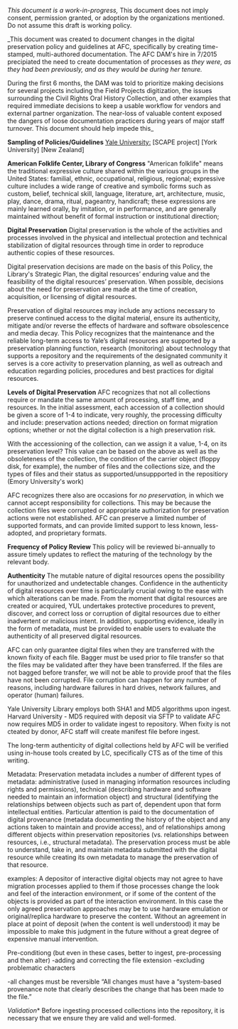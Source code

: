 *This document is a work-in-progress,* This document does not imply consent, permission granted, or adoption by the organizations mentioned. Do not assume this draft is working policy.

_This document was created to document changes in the digital preservation policy and guidelines at AFC, specifically by creating time-stamped, multi-authored documentation.
The AFC DAM's hire in 7/2015 precipiated the need to create documentation of processes as *they were, as they had been previously, and as they would be during her tenure.*

During the first 6 months, the DAM was told to prioritize making decisions for several projects including the Field Projects digitization, the issues surrounding the Civil Rights Oral History Collection, and other examples that required immediate decisions to keep a usable workflow for vendors and external partner organization. The near-loss of valuable content exposed the dangers of loose documentation practicers during years of major staff turnover. This document should help impede this_

**Sampling of Policies/Guidelines**
[Yale University:](http://www.library.yale.edu/iac/DPC/revpolicy2-19-07.pdf)
[SCAPE project]
[York University]
[New Zealand]

**American Folklife Center, Library of Congress**
"American folklife" means the traditional expressive culture shared within the various groups in the United States: familial, ethnic, occupational, religious, regional; expressive culture includes a wide range of creative and symbolic forms such as custom, belief, technical skill, language, literature, art, architecture, music, play, dance, drama, ritual, pageantry, handicraft; these expressions are mainly learned orally, by imitation, or in performance, and are generally maintained without benefit of formal instruction or institutional direction;

**Digital Preservation**
Digital preservation is the whole of the activities and processes involved in the physical and intellectual protection and technical stabilization of digital resources through time in order to reproduce authentic copies of these resources. 

Digital preservation decisions are made on the basis of this Policy, the Library's Strategic Plan, the digital resources’ enduring value and the feasibility of the digital resources’ preservation. When possible, decisions about the need for preservation are made at the time of creation, acquisition, or licensing of digital resources. 

Preservation of digital resources may include any actions necessary to preserve continued access to the digital material, ensure its authenticity, mitigate and/or reverse the effects of hardware and software obsolescence and media decay. This Policy recognizes that the maintenance and the reliable long-term access to Yale’s digital resources are supported by a preservation planning function, research (monitoring) about technology that supports a repository and the requirements of the designated community it serves is a core activity to preservation planning, as well as outreach and education regarding policies, procedures and best practices for digital resources. 


**Levels of Digital Preservation**
AFC recognizes that not all collections require or mandate the same amount of processing, staff time, and resources. 
In the initial assessment, each accession of a collection should be given a score  of 1-4 to indicate, very roughly, the processing difficulty and include: preservation actions needed; direction on format migration options; whether or not the digital collection is a high preservation risk. 

With the accessioning of the collection, can we assign it a value, 1-4, on its preservation level?  This value can be based on the above as well as the obsoleteness of the collection, the condition of the carrier object (floppy disk, for example), the number of files and the collections size, and the types of files and their status as supported/unsuppported in the repositiory (Emory University's work)

AFC recognizes there also are occasions for *no preservation,* in which we cannot accept responsibility for collections. This may be because the collection files were corrupted or appropriate authorization for preservation actions were not established. AFC can preserve a limited number of supported formats, and can provide limited support to less known, less-adopted, and proprietary formats. 

**Frequency of Policy Review**
This policy will be reviewed bi-annually to assure timely updates to reflect the maturing of the technology by the relevant body. 

**Authenticity**
The mutable nature of digital resources opens the possibility for unauthorized and undetectable changes. Confidence in the authenticity of digital resources over time is particularly crucial owing to the ease with which alterations can be made. From the moment that digital resources are created or acquired, YUL undertakes protective procedures to prevent, discover, and correct loss or corruption of digital resources due to either inadvertent or malicious intent. In addition, supporting evidence, ideally in the form of metadata, must be provided to enable users to evaluate the authenticity of all preserved digital resources. 

AFC can only guarantee digital files when they are transferred with the known fixity of each file. Bagger must be used prior to file transfer so that the files may be validated after they have been transferred. If the files are not bagged before transfer, we will not be able to provide proof that the files have not been corrupted. File corruption can happen for any number of reasons, including hardware failures in hard drives, network failures, and operator (human) failures.

Yale University Library employs both SHA1 and MD5 algorithms upon ingest.
Harvard University - MD5 required with deposit via SFTP to validate
AFC now requires MD5 in order to validate ingest to repository. When fixity is not cteated by donor, AFC staff will create manifest file before ingest.

The long-term authenticity of digital collections held by AFC will be verified using in-house tools created by LC, specifically CTS as of the time of this writing. 





Metadata: 
Preservation metadata includes a number of different types of metadata: administrative (used in managing information resources including rights and permissions), technical (describing hardware and software needed to maintain an information object) and structural (identifying the relationships between objects such as part of, dependent upon that form intellectual entities. Particular attention is paid to the documentation of digital provenance (metadata documenting the history of the object and any actions taken to maintain and provide access), and of relationships among different objects within preservation repositories (vs. relationships between resources, i.e., structural metadata). The preservation process must be able to understand, take in, and maintain metadata submitted with the digital resource while creating its own metadata to manage the preservation of that resource.


		
examples:  A depositor of interactive digital objects may not agree to have migration processes applied to them if those processes change the look and feel of the interaction environment, or if some of the content of the objects is provided as part of the interaction environment. In this case the only agreed preservation approaches may be to use hardware emulation or original/replica hardware to preserve the content. Without an agreement in place at point of deposit (when the content is well understood) it may be impossible to make this judgment in the future without a great degree of expensive manual intervention.


Pre-conditiong (but even in these cases, better to ingest, pre-processing and then alter)
-adding and correcting the file extension
-excluding problematic characters

-all changes must be reversible
“All changes must have a “system-based provenance note that clearly describes the change that has been made to the file.”


*Validation**
Before ingesting processed collections into the repository, it is necessary that we ensure they are valid and well-formed.


